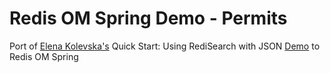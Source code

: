 # Redis OM Spring Demo - Permits

Port of [Elena Kolevska's](https://github.com/elena-kolevska) Quick Start: Using RediSearch with
JSON [Demo](https://github.com/redislabs-training/mod-devcap-redisjson-getting-started/blob/master/articles/QuickStart-RediSearchWithJSON.md)
to Redis OM Spring

